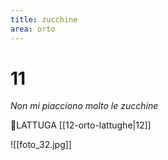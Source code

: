 ```yaml
---
title: zucchine
area: orto
---
```

# 11
_Non mi piacciono molto le zucchine_

👀LATTUGA [[12-orto-lattughe|12]]

![[foto_32.jpg]]